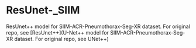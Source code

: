 # ResUnet-_SIIM
ResUnet++ model for SIIM-ACR-Pneumothorax-Seg-XR dataset. For original repo, see [ResUnet++](U-Net++ model for SIIM-ACR-Pneumothorax-Seg-XR dataset. For original repo, see UNet++)


